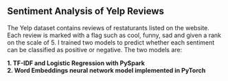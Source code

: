## Sentiment Analysis of Yelp Reviews

The Yelp dataset contains reviews of restaturants listed on the website. Each review is marked with a flag such as cool, funny, sad and given a rank on the scale of 5. I trained two models to predict whether each sentiment can be classified as positive or negative. The two models are:

**1. TF-IDF and Logistic Regression with PySpark**    
**2. Word Embeddings neural network model implemented in PyTorch**
